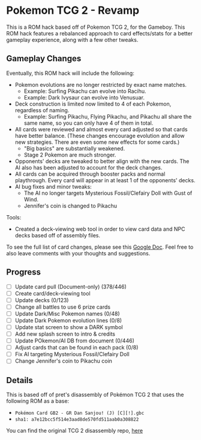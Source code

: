 # Pokemon TCG 2 - Revamp

This is a ROM hack based off of Pokemon TCG 2, for the Gameboy. This ROM hack features a rebalanced approach to card effects/stats for a better gameplay experience, along with a few other tweaks.

## Gameplay Changes

Eventually, this ROM hack will include the following:

- Pokemon evolutions are no longer restricted by exact name matches. 
    - Example: Surfing Pikachu can evolve into Racihu.
    - Example: Dark Ivysaur can evolve into Venusuar.
- Deck construction is limited now limited to 4 of each Pokemon, regardless of naming.
    - Example: Surfing Pikachu, Flying Pikachu, and Pikachu all share the same name, so you can only have 4 of them in total.
- All cards were reviewed and almost every card adjusted so that cards have better balance. (These changes encourage evolution and allow new strategies. There are even some new effects for some cards.)
    - "Big basics" are substantially weakened.
    - Stage 2 Pokemon are much stronger.
- Opponents' decks are tweaked to better align with the new cards. The AI also has been adjusted to account for the deck changes.
- All cards can be acquired through booster packs and normal playthrough. Every card will appear in at least 1 of the opponents' decks.
- AI bug fixes and minor tweaks:
    - The AI no longer targets Mysterious Fossil/Clefairy Doll with Gust of Wind.
    - Jennifer's coin is changed to Pikachu

Tools:
- Created a deck-viewing web tool in order to view card data and NPC decks based off of assembly files.

To see the full list of card changes, please see this [Google Doc](https://docs.google.com/document/d/1UGCQfLr3KFe3WxqPLA96xznlQi7rDZiSahNdYVIH8bE/edit?usp=sharing). Feel free to also leave comments with your thoughts and suggestions.

## Progress

- [ ] Update card pull (Document-only) (378/446)
- [ ] Create card/deck-viewing tool
- [ ] Update decks (0/123)
- [ ] Change all battles to use 6 prize cards
- [ ] Update Dark/Misc Pokemon names (0/48)
- [ ] Update Dark Pokemon evolution lines (0/8)
- [ ] Update stat screen to show a DARK symbol
- [ ] Add new splash screen to intro & credits
- [ ] Update POkemon/AI DB from document (0/446)
- [ ] Adjust cards that can be found in each pack (0/8)
- [ ] Fix AI targeting Mysterious Fossil/Clefairy Doll
- [ ] Change Jennifer's coin to Pikachu coin

## Details

This is based off of pret's disassembly of Pokémon TCG 2 that uses the following ROM as a base:

- `Pokémon Card GB2 - GR Dan Sanjou! (J) [C][!].gbc`
- `sha1: a7e12bcc5f514e3aad8de570fd511aab0a308822`

You can find the original TCG 2 disassembly repo, [here](https://github.com/pret/poketcg2)